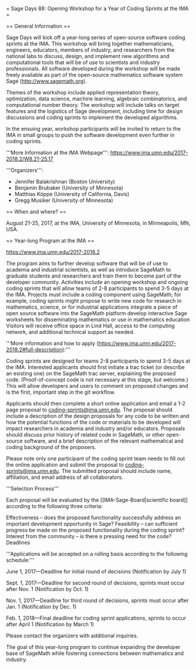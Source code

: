 = Sage Days 88: Opening Workshop for a Year of Coding Sprints at the IMA =

== General Information ==

Sage Days will kick off a year-long series of open-source software coding sprints at the IMA. This workshop will bring together mathematicians, engineers, educators, members of industry, and researchers from the national labs to discuss, design, and implement new algorithms and computational tools that will be of use to scientists and industry professionals.  All software developed during the workshop will be made freely available as part of the open-source mathematics software system Sage (http://www.sagemath.org).

Themes of the workshop include applied representation theory, optimization, data science, machine learning, algebraic combinatorics, and computational number theory. The workshop will include talks on target features and the logistics of Sage development, including time for design discussions and coding sprints to implement the developed algorithms.

In the ensuing year, workshop participants will be invited to return to the IMA in small groups to push the software development even further in coding sprints.

'''More Information at the IMA Webpage''': https://www.ima.umn.edu/2017-2018.2/W8.21-25.17

'''Organizers''':
 * Jennifer Balakrishnan (Boston University)
 * Benjamin Brubaker (University of Minnesota)
 * Matthias Köppe (University of California, Davis)
 * Gregg Musiker (University of Minnesota)


== When and where? ==

August 21-25, 2017, at the IMA, University of Minnesota, in Minneapolis, MN, USA.

== Year-long Program at the IMA ==

https://www.ima.umn.edu/2017-2018.2

The program aims to further develop software that will be of use to academia and industrial scientists, as well as introduce SageMath to graduate students and researchers and train them to become part of the developer community. Activities include an opening workshop and ongoing coding sprints that will allow teams of 2-8 participants to spend 3-5 days at the IMA. Projects must include a coding component using SageMath; for example, coding sprints might propose to write new code for research in mathematics, science, or for industrial applications
integrate a piece of open source software into the SageMath platform
develop interactive Sage worksheets for disseminating mathematics or use in mathematics education
Visitors will receive office space in Lind Hall, access to the computing network, and additional technical support as needed. 

'''More information and how to apply (https://www.ima.umn.edu/2017-2018.2#full-description):'''

Coding sprints are designed for teams 2-8 participants to spend 3-5 days at the IMA. Interested applicants should first initiate a trac ticket (or describe an existing one) on the SageMath trac server, explaining the proposed code. (Proof-of-concept code is not necessary at this stage, but welcome.) This will allow developers and users to comment on proposed changes and is the first, important step in the git workflow.

Applicants should then complete a short online application and email a 1-2 page proposal to coding-sprints@ima.umn.edu. The proposal should include a description of the design proposals for any code to be written and how the potential functions of the code or materials to be developed will impact researchers in academia and industry and/or educators. Proposals should discuss prior history of related code in SageMath, or other open-source software, and a brief description of the relevant mathematical and coding background of the proposers.

Please note only one participant of the coding sprint team needs to fill out the online application and submit the proposal to coding-sprints@ima.umn.edu. The submitted proposal should include name, affiliation, and email address of all collaborators. 

'''Selection Process'''

Each proposal will be evaluated by the [[IMA-Sage-Board|scientific board]] according to the following three criteria:

Effectiveness – does the proposed functionality successfully address an important development opportunity in Sage?
Feasibility – can sufficient progress be made on the proposed functionality during the coding sprint?
Interest from the community – is there a pressing need for the code?
Deadlines

'''Applications will be accepted on a rolling basis according to the following schedule:'''

June 1, 2017—Deadline for initial round of decisions (Notification by July 1)

Sept. 1, 2017—Deadline for second round of decisions, sprints must occur after Nov. 1 (Notification by Oct. 1)

Nov. 1, 2017—Deadline for third round of decisions, sprints must occur after Jan. 1 (Notification by Dec. 1)

Feb. 1, 2018—Final deadline for coding sprint applications, sprints to occur after April 1 (Notification by March 1)

Please contact the organizers with additional inquiries.

The goal of this year-long program to continue expanding the developer base of SageMath while fostering connections between mathematics and industry.
